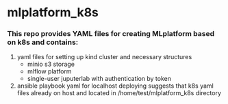 # mlplatform_k8s
### This repo provides YAML files for creating MLplatform based on k8s and contains:
1. yaml files for setting up kind cluster and necessary structures
    - minio s3 storage
    - mlflow platform
    - single-user juputerlab with authentication by token
2. ansible playbook yaml for localhost deploying suggests that k8s yaml files already on host and located in /home/test/mlplatform_k8s directory
  
